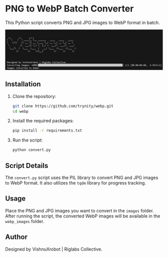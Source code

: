 # PNG to WebP Batch Converter

This Python script converts PNG and JPG images to WebP format in batch.

![Screenshot](images/sample.png)

## Installation

1. Clone the repository:
    ```bash
    git clone https://github.com/trynity/webp.git
    cd webp
    ```

2. Install the required packages:
    ```bash
    pip install -r requirements.txt
    ```

3. Run the script:
    ```bash
    python convert.py
    ```

## Script Details

The `convert.py` script uses the PIL library to convert PNG and JPG images to WebP format. It also utilizes the `tqdm` library for progress tracking.

## Usage

Place the PNG and JPG images you want to convert in the `images` folder. After running the script, the converted WebP images will be available in the `webp_images` folder.

## Author

Designed by VishnuXrobot | Riglabs Collective.
